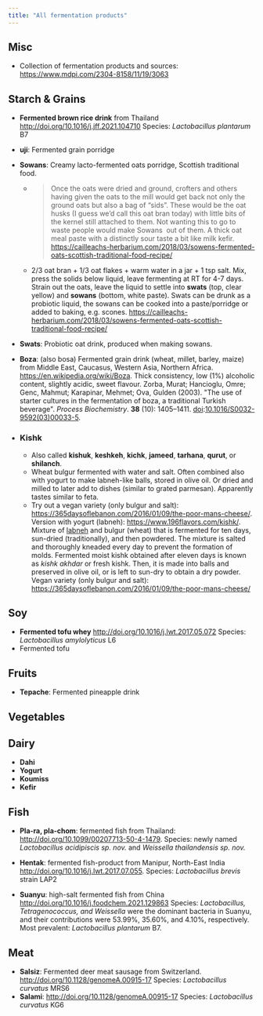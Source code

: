 ```yaml
---
title: "All fermentation products"
---
```


## Misc
- Collection of fermentation products and sources: https://www.mdpi.com/2304-8158/11/19/3063



## Starch & Grains
- **Fermented brown rice drink** from Thailand http://doi.org/10.1016/j.jff.2021.104710 Species: _Lactobacillus plantarum_ B7
- **uji**: Fermented grain porridge
- **Sowans**: Creamy lacto-fermented oats porridge, Scottish traditional food. 
	- > Once the oats were dried and ground, crofters and others having given the oats to the mill would get back not only the ground oats but also a bag of “sids”. These would be the oat husks (I guess we’d call this oat bran today) with little bits of the kernel still attached to them. Not wanting this to go to waste people would make Sowans  out of them. A thick oat meal paste with a distinctly sour taste a bit like milk kefir. https://cailleachs-herbarium.com/2018/03/sowens-fermented-oats-scottish-traditional-food-recipe/
	- 2/3 oat bran + 1/3 oat flakes + warm water in a jar + 1 tsp salt. Mix, press the solids below liquid, leave fermenting at RT for 4-7 days. Strain out the oats, leave the liquid to settle into **swats** (top, clear yellow) and **sowans** (bottom, white paste). Swats can be drunk as a  probiotic liquid, the sowans can be cooked into a paste/porridge or added to baking, e.g. scones. https://cailleachs-herbarium.com/2018/03/sowens-fermented-oats-scottish-traditional-food-recipe/
- **Swats**: Probiotic oat drink, produced when making sowans.
- **Boza**: (also bosa) Fermented grain drink (wheat, millet, barley, maize) from Middle East, Caucasus, Western Asia, Northern Africa. https://en.wikipedia.org/wiki/Boza. Thick consistency, low (1%) alcoholic content, slightly acidic, sweet flavour. Zorba, Murat; Hancioglu, Omre; Genc, Mahmut; Karapinar, Mehmet; Ova, Gulden (2003). "The use of starter cultures in the fermentation of boza, a traditional Turkish beverage". _Process Biochemistry_. **38** (10): 1405–1411. [doi](https://en.wikipedia.org/wiki/Doi_(identifier) "Doi (identifier)"):[10.1016/S0032-9592(03)00033-5](https://doi.org/10.1016%2FS0032-9592%2803%2900033-5).

- ### Kishk
	- Also called **kishuk**, **keshkeh**, **kichk**, **jameed**, **tarhana**, **qurut**, or **shilanch**.
	- Wheat bulgur fermented with water and salt. Often combined also with yogurt to make labneh-like balls, stored in olive oil. Or dried and milled to later add to dishes (similar to grated parmesan). Apparently tastes similar to feta.
	- Try out a vegan variety (only bulgur and salt): https://365daysoflebanon.com/2016/01/09/the-poor-mans-cheese/. Version with yogurt (labneh): https://www.196flavors.com/kishk/. Mixture of [labneh](https://www.196flavors.com/iraq-labneh/) and bulgur (wheat) that is fermented for ten days, sun-dried (traditionally), and then powdered. The mixture is salted and thoroughly kneaded every day to prevent the formation of molds. Fermented moist kishk obtained after eleven days is known as _kishk akhdar_ or fresh kishk. Then, it is made into balls and preserved in olive oil, or is left to sun-dry to obtain a dry powder. Vegan variety (only bulgur and salt): https://365daysoflebanon.com/2016/01/09/the-poor-mans-cheese/


## Soy
- **Fermented tofu whey** http://doi.org/10.1016/j.lwt.2017.05.072 Species: _Lactobacillus amylolyticus_ L6
- Fermented tofu


## Fruits
- **Tepache**: Fermented pineapple drink

## Vegetables




## Dairy
- **Dahi**
- **Yogurt**
- **Koumiss**
- **Kefir**



## Fish
- **Pla-ra, pla-chom**: fermented fish from Thailand: http://doi.org/10.1099/00207713-50-4-1479. Species: newly named _Lactobacillus acidipiscis sp. nov._ and _Weissella thailandensis sp. nov._

- **Hentak**: fermented fish-product from Manipur, North-East India http://doi.org/10.1016/j.lwt.2017.07.055. Species: _Lactobacillus brevis_ strain LAP2

- **Suanyu**: high-salt fermented fish from China http://doi.org/10.1016/j.foodchem.2021.129863
Species: _Lactobacillus, Tetragenococcus, and Weissella_ were the dominant bacteria in Suanyu, and their contributions were 53.99%, 35.60%, and 4.10%, respectively. Most prevalent: _Lactobacillus plantarum_ B7. 



## Meat
- **Salsiz**: Fermented deer meat sausage from Switzerland. http://doi.org/10.1128/genomeA.00915-17  Species: _Lactobacillus curvatus_ MRS6
- **Salami**: http://doi.org/10.1128/genomeA.00915-17 Species: _Lactobacillus curvatus_ KG6




